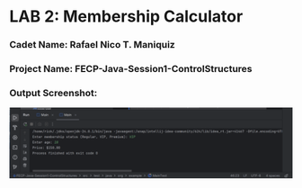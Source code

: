 # LAB 2: Membership Calculator

### Cadet Name: Rafael Nico T. Maniquiz
### Project Name: FECP-Java-Session1-ControlStructures
### Output Screenshot: 
<img src="https://github.com/rick-maniquiz/FECP-Java-Session1-ControlStructures/blob/6ea19b7df1692cf2d0a4062dce879b1bf2d58b8e/screenshot.png"/>
